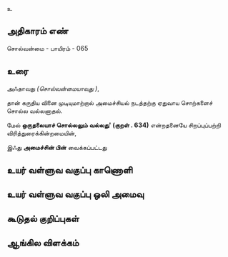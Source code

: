உ


## அதிகாரம் எண்

சொல்வன்மை - பாயிரம் - 065
## உரை

அஃதாவது _(சொல்வன்மையாவது )_,  

தான் கருதிய வினை முடியுமாற்றால் அமைச்சியல் நடத்தற்கு ஏதுவாய சொற்களைச் சொல்ல வல்லனாதல்.  

மேல் **ஒருதலையாச் சொல்லலும் வல்லது' (குறள் . 634)** என்றதனையே சிறப்புப்பற்றி விரித்துரைக்கின்றமையின்,  

இஃது **அமைச்சின் பின்** வைக்கப்பட்டது 


## உயர் வள்ளுவ வகுப்பு காணொளி


## உயர் வள்ளுவ வகுப்பு ஒலி அமைவு 


## கூடுதல் குறிப்புகள்


## ஆங்கில விளக்கம்

